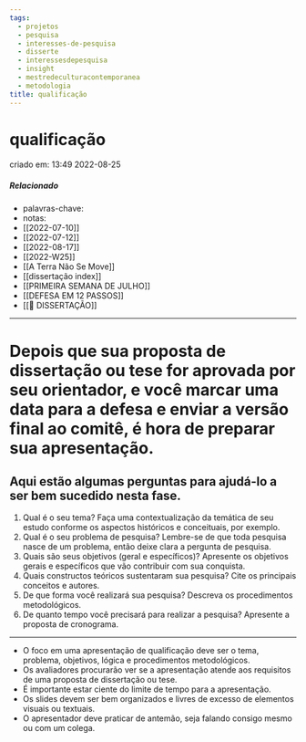 ```yaml
---
tags:
  - projetos
  - pesquisa
  - interesses-de-pesquisa
  - disserte
  - interessesdepesquisa
  - insight
  - mestredeculturacontemporanea
  - metodologia
title: qualificação
---
```

# qualificação
criado em: 13:49 2022-08-25

##### Relacionado
- palavras-chave: 
- notas:
- [[2022-07-10]]
- [[2022-07-12]]
- [[2022-08-17]]
- [[2022-W25]]
- [[A Terra Não Se Move]]
- [[dissertação index]]
- [[PRIMEIRA SEMANA DE JULHO]]
- [[DEFESA EM 12 PASSOS]]
- [[📕 DISSERTAÇÃO]]
---

# Depois que sua proposta de dissertação ou tese for aprovada por seu orientador, e você marcar uma data para a defesa e enviar a versão final ao comitê, é hora de preparar sua apresentação. 
## Aqui estão algumas perguntas para ajudá-lo a ser bem sucedido nesta fase.

1.  Qual é o seu tema? Faça uma contextualização da temática de seu estudo conforme os aspectos históricos e conceituais, por exemplo.
2.  Qual é o seu problema de pesquisa? Lembre-se de que toda pesquisa nasce de um problema, então deixe clara a pergunta de pesquisa.
3.  Quais são seus objetivos (geral e específicos)? Apresente os objetivos gerais e específicos que vão contribuir com sua conquista.
4.  Quais constructos teóricos sustentaram sua pesquisa? Cite os principais conceitos e autores.
5.  De que forma você realizará sua pesquisa? Descreva os procedimentos metodológicos.
6.  De quanto tempo você precisará para realizar a pesquisa? Apresente a proposta de cronograma.

---

- O foco em uma apresentação de qualificação deve ser o tema, problema, objetivos, lógica e procedimentos metodológicos.
- Os avaliadores procurarão ver se a apresentação atende aos requisitos de uma proposta de dissertação ou tese.
- É importante estar ciente do limite de tempo para a apresentação.
- Os slides devem ser bem organizados e livres de excesso de elementos visuais ou textuais.
- O apresentador deve praticar de antemão, seja falando consigo mesmo ou com um colega.
